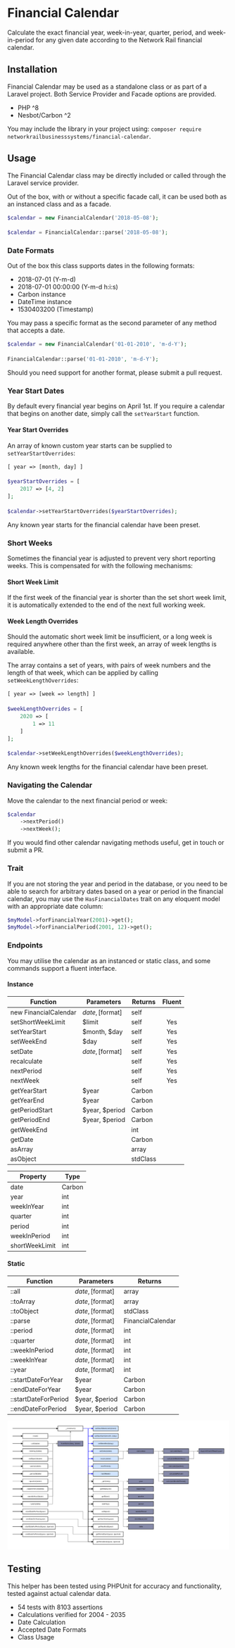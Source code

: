 # Financial Calendar
Calculate the exact financial year, week-in-year, quarter, period, and week-in-period for any given date according to the Network Rail financial calendar.

## Installation

Financial Calendar may be used as a standalone class or as part of a Laravel project. Both Service Provider and Facade options are provided.

* PHP ^8
* Nesbot/Carbon ^2

You may include the library in your project using: `composer require networkrailbusinesssystems/financial-calendar`.

## Usage
The Financial Calendar class may be directly included or called through the Laravel service provider.

Out of the box, with or without a specific facade call, it can be used both as an instanced class and as a facade.

```php
$calendar = new FinancialCalendar('2018-05-08');

$calendar = FinancialCalendar::parse('2018-05-08');
``` 

### Date Formats
Out of the box this class supports dates in the following formats:

* 2018-07-01 (Y-m-d)
* 2018-07-01 00:00:00 (Y-m-d h:i:s)
* Carbon instance
* DateTime instance
* 1530403200 (Timestamp)

You may pass a specific format as the second parameter of any method that accepts a date.

```php
$calendar = new FinancialCalendar('01-01-2010', 'm-d-Y');

FinancialCalendar::parse('01-01-2010', 'm-d-Y');
```

Should you need support for another format, please submit a pull request.

### Year Start Dates
By default every financial year begins on April 1st. If you require a calendar that begins on another date, simply call the `setYearStart` function. 

#### Year Start Overrides
An array of known custom year starts can be supplied to `setYearStartOverrides`:

```php
[ year => [month, day] ]

$yearStartOverrides = [
    2017 => [4, 2]
];

$calendar->setYearStartOverrides($yearStartOverrides);
```

Any known year starts for the financial calendar have been preset. 

### Short Weeks
Sometimes the financial year is adjusted to prevent very short reporting weeks. This is compensated for with the following mechanisms:

#### Short Week Limit
If the first week of the financial year is shorter than the set short week limit, it is automatically extended to the end of the next full working week.

#### Week Length Overrides
Should the automatic short week limit be insufficient, or a long week is required anywhere other than the first week, an array of week lengths is available.

The array contains a set of years, with pairs of week numbers and the length of that week, which can be applied by calling `setWeekLengthOverrides`:

```php
[ year => [week => length] ]

$weekLengthOverrides = [
    2020 => [
        1 => 11
    ]
];

$calendar->setWeekLengthOverrides($weekLengthOverrides);
```

Any known week lengths for the financial calendar have been preset.

### Navigating the Calendar

Move the calendar to the next financial period or week:

```php
$calendar
    ->nextPeriod()
    ->nextWeek();
```

If you would find other calendar navigating methods useful, get in touch or submit a PR.

### Trait

If you are not storing the year and period in the database, or you need to be able to search for arbitrary dates based on a year or period in the financial calendar, you may use the `HasFinancialDates` trait on any eloquent model with an appropriate date column:

```php
$myModel->forFinancialYear(2001)->get();
$myModel->forFinancialPeriod(2001, 12)->get();
```

### Endpoints
You may utilise the calendar as an instanced or static class, and some commands support a fluent interface.

#### Instance

| Function              | Parameters       | Returns           | Fluent |
| --------------------- | ---------------- | ----------------- | :----: |
| new FinancialCalendar | $date, [$format] | self              |        |
| setShortWeekLimit     | $limit           | self              | Yes    |
| setYearStart          | $month, $day     | self              | Yes    |
| setWeekEnd            | $day             | self              | Yes    |
| setDate               | $date, [$format] | self              | Yes    |
| recalculate           |                  | self              | Yes    |
| nextPeriod            |                  | self              | Yes    |
| nextWeek              |                  | self              | Yes    |
| getYearStart          | $year            | Carbon            |        |
| getYearEnd            | $year            | Carbon            |        |
| getPeriodStart        | $year, $period   | Carbon            |        |
| getPeriodEnd          | $year, $period   | Carbon            |        |
| getWeekEnd            |                  | int               |        |
| getDate               |                  | Carbon            |        |
| asArray               |                  | array             |        |
| asObject              |                  | stdClass          |        |

| Property       | Type   |
| -------------- | ------ |
| date           | Carbon |
| year           | int    |
| weekInYear     | int    |
| quarter        | int    |
| period         | int    |
| weekInPeriod   | int    |
| shortWeekLimit | int    |

#### Static

| Function             | Parameters       | Returns           |
| -------------------- | ---------------- | ----------------- |
| ::all                | $date, [$format] | array             |
| ::toArray            | $date, [$format] | array             |
| ::toObject           | $date, [$format] | stdClass          |
| ::parse              | $date, [$format] | FinancialCalendar |
| ::period             | $date, [$format] | int               |
| ::quarter            | $date, [$format] | int               |
| ::weekInPeriod       | $date, [$format] | int               |
| ::weekInYear         | $date, [$format] | int               |
| ::year               | $date, [$format] | int               |
| ::startDateForYear   | $year            | Carbon            |
| ::endDateForYear     | $year            | Carbon            |
| ::startDateForPeriod | $year, $period   | Carbon            |
| ::endDateForPeriod   | $year, $period   | Carbon            |

![Endpoint Map](documents/program_flow.png)

## Testing
This helper has been tested using PHPUnit for accuracy and functionality, tested against actual calendar data.

* 54 tests with 8103 assertions
* Calculations verified for 2004 - 2035
* Date Calculation
* Accepted Date Formats
* Class Usage
